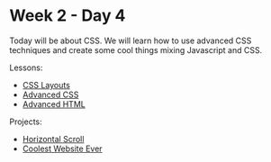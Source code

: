 # Week 2 - Day 4

Today will be about CSS. We will learn how to use advanced CSS techniques and create some cool things mixing Javascript and CSS.

Lessons:
- [CSS Layouts](css_layouts.md)
- [Advanced CSS](advanced_css.md)
- [Advanced HTML](advanced_html.md)

Projects:
- [Horizontal Scroll](horizontal_scroll.md)
- [Coolest Website Ever](cool_website.md)
